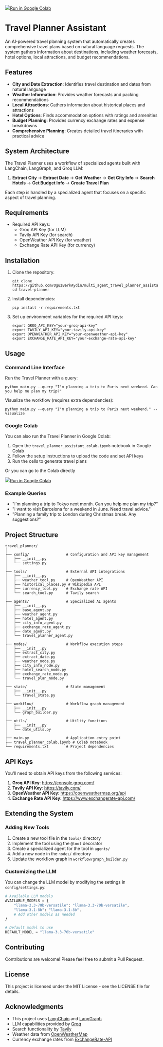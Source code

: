 <a target="_blank" href="https://colab.research.google.com/drive/1J8j67mo9Tysj4iuP-sN1piDhnlE9IL8d#scrollTo=sXQwm-ob9zs2">
  <img src="https://www.tensorflow.org/images/colab_logo_32px.png" />Run in Google Colab
</a>

# Travel Planner Assistant

An AI-powered travel planning system that automatically creates comprehensive travel plans based on natural language requests. The system gathers information about destinations, including weather forecasts, hotel options, local attractions, and budget recommendations.

## Features

- **City and Date Extraction**: Identifies travel destination and dates from natural language
- **Weather Information**: Provides weather forecasts and packing recommendations
- **Local Attractions**: Gathers information about historical places and attractions
- **Hotel Options**: Finds accommodation options with ratings and amenities
- **Budget Planning**: Provides currency exchange rates and expense breakdowns
- **Comprehensive Planning**: Creates detailed travel itineraries with practical advice

## System Architecture

The Travel Planner uses a workflow of specialized agents built with LangChain, LangGraph, and Groq LLM:

1. **Extract City** → **Extract Date** → **Get Weather** → **Get City Info** → **Search Hotels** → **Get Budget Info** → **Create Travel Plan**

Each step is handled by a specialized agent that focuses on a specific aspect of travel planning.

## Requirements
- Required API keys:
  - Groq API Key (for LLM)
  - Tavily API Key (for search)
  - OpenWeather API Key (for weather)
  - Exchange Rate API Key (for currency)

## Installation

1. Clone the repository:
   ```
   git clone https://github.com/OguzBerkAydin/multi_agent_travel_planner_assistant.git
   cd travel-planner
   ```

2. Install dependencies:
   ```
   pip install -r requirements.txt
   ```

3. Set up environment variables for the required API keys:
   ```
   export GROQ_API_KEY="your-groq-api-key"
   export TAVILY_API_KEY="your-tavily-api-key"
   export OPENWEATHER_API_KEY="your-openweather-api-key"
   export EXCHANGE_RATE_API_KEY="your-exchange-rate-api-key"
   ```

## Usage

### Command Line Interface

Run the Travel Planner with a query:

```
python main.py --query "I'm planning a trip to Paris next weekend. Can you help me plan my trip?"
```

Visualize the workflow (requires extra dependencies):

```
python main.py --query "I'm planning a trip to Paris next weekend." --visualize
```

### Google Colab

You can also run the Travel Planner in Google Colab:

1. Open the `travel_planner_assistant_colab.ipynb` notebook in Google Colab
2. Follow the setup instructions to upload the code and set API keys
3. Run the cells to generate travel plans

Or you can go to the Colab directly 

<a target="_blank" href="https://colab.research.google.com/drive/1J8j67mo9Tysj4iuP-sN1piDhnlE9IL8d#scrollTo=sXQwm-ob9zs2">
  <img src="https://www.tensorflow.org/images/colab_logo_32px.png" />Run in Google Colab
</a>

### Example Queries

- "I'm planning a trip to Tokyo next month. Can you help me plan my trip?"
- "I want to visit Barcelona for a weekend in June. Need travel advice."
- "Planning a family trip to London during Christmas break. Any suggestions?"

## Project Structure

```
travel_planner/
│
├── config/                 # Configuration and API key management
│   ├── __init__.py
│   └── settings.py
│
├── tools/                  # External API integrations
│   ├── __init__.py
│   ├── weather_tool.py     # OpenWeather API
│   ├── historical_places.py # Wikipedia API
│   ├── currency_tool.py    # Exchange rate API
│   └── search_tool.py      # Tavily search
│
├── agents/                 # Specialized AI agents
│   ├── __init__.py
│   ├── base_agent.py
│   ├── weather_agent.py
│   ├── hotel_agent.py
│   ├── city_info_agent.py
│   ├── exchange_rate_agent.py
│   ├── date_agent.py
│   └── travel_planner_agent.py
│
├── nodes/                  # Workflow execution steps
│   ├── __init__.py
│   ├── extract_city.py
│   ├── extract_date.py
│   ├── weather_node.py
│   ├── city_info_node.py
│   ├── hotel_search_node.py
│   ├── exchange_rate_node.py
│   └── travel_plan_node.py
│
├── state/                  # State management
│   ├── __init__.py
│   └── travel_state.py
│
├── workflow/               # Workflow graph management
│   ├── __init__.py
│   └── graph_builder.py
│
├── utils/                  # Utility functions
│   ├── __init__.py
│   └── date_utils.py
│
├── main.py                 # Application entry point
├── travel_planner_colab.ipynb # Colab notebook
└── requirements.txt        # Project dependencies
```

## API Keys

You'll need to obtain API keys from the following services:

1. **Groq API Key**: https://console.groq.com/
2. **Tavily API Key**: https://tavily.com/
3. **OpenWeather API Key**: https://openweathermap.org/api
4. **Exchange Rate API Key**: https://www.exchangerate-api.com/

## Extending the System

### Adding New Tools

1. Create a new tool file in the `tools/` directory
2. Implement the tool using the `@tool` decorator
3. Create a specialized agent for the tool in `agents/`
4. Add a new node in the `nodes/` directory
5. Update the workflow graph in `workflow/graph_builder.py`

### Customizing the LLM

You can change the LLM model by modifying the settings in `config/settings.py`:

```python
# Available LLM models
AVAILABLE_MODELS = {
    "llama-3.3-70b-versatile": "llama-3.3-70b-versatile",
    "llama-3.1-8b": "llama-3.1-8b",
    # Add other models as needed
}

# Default model to use
DEFAULT_MODEL = "llama-3.3-70b-versatile"
```

## Contributing

Contributions are welcome! Please feel free to submit a Pull Request.

## License

This project is licensed under the MIT License - see the LICENSE file for details.

## Acknowledgments

- This project uses [LangChain](https://python.langchain.com/) and [LangGraph](https://python.langchain.com/docs/langgraph)
- LLM capabilities provided by [Groq](https://console.groq.com/)
- Search functionality by [Tavily](https://tavily.com/)
- Weather data from [OpenWeatherMap](https://openweathermap.org/)
- Currency exchange rates from [ExchangeRate-API](https://www.exchangerate-api.com/)
